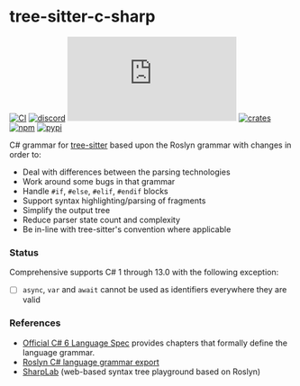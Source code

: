 # tree-sitter-c-sharp

[![CI][ci]](https://github.com/tree-sitter/tree-sitter-c-sharp/actions/workflows/ci.yml)
[![discord][discord]](https://discord.gg/w7nTvsVJhm)
[![matrix][matrix]](https://matrix.to/#/#tree-sitter-chat:matrix.org)
[![crates][crates]](https://crates.io/crates/tree-sitter-c-sharp)
[![npm][npm]](https://www.npmjs.com/package/tree-sitter-c-sharp)
[![pypi][pypi]](https://pypi.org/project/tree-sitter-c-sharp)

C# grammar for [tree-sitter](https://github.com/tree-sitter/tree-sitter) based upon the Roslyn grammar with changes in order to:

- Deal with differences between the parsing technologies
- Work around some bugs in that grammar
- Handle `#if`, `#else`, `#elif`, `#endif` blocks
- Support syntax highlighting/parsing of fragments
- Simplify the output tree
- Reduce parser state count and complexity
- Be in-line with tree-sitter's convention where applicable

### Status

Comprehensive supports C# 1 through 13.0 with the following exception:

- [ ] `async`, `var` and `await` cannot be used as identifiers everywhere they are valid

### References

- [Official C# 6 Language Spec](https://github.com/dotnet/csharplang/blob/master/spec/) provides chapters that formally define the language grammar.
- [Roslyn C# language grammar export](https://github.com/dotnet/roslyn/blob/master/src/Compilers/CSharp/Portable/Generated/CSharp.Generated.g4)
- [SharpLab](https://sharplab.io) (web-based syntax tree playground based on Roslyn)

[ci]: https://img.shields.io/github/actions/workflow/status/tree-sitter/tree-sitter-c-sharp/ci.yml?logo=github&label=CI
[discord]: https://img.shields.io/discord/1063097320771698699?logo=discord&label=discord
[matrix]: https://img.shields.io/matrix/tree-sitter-chat%3Amatrix.org?logo=matrix&label=matrix
[npm]: https://img.shields.io/npm/v/tree-sitter-c-sharp?logo=npm
[crates]: https://img.shields.io/crates/v/tree-sitter-c-sharp?logo=rust
[pypi]: https://img.shields.io/pypi/v/tree-sitter-c-sharp?logo=pypi&logoColor=ffd242
